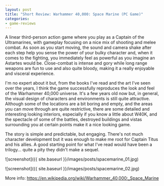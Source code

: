 ```yaml
---
layout: post
title: "Short Review: Warhammer 40,000: Space Marine (PC Game)"
categories:
- game-reviews
---
```


<p>
A linear third-person action game where you play as a Captain of the Ultramarines, with gameplay focusing on a nice mix of shooting and melee combat. As soon as you start moving, the sound and camera shake after each step help you sense the power of your bulky character and, when it comes to the fighting, you immediately feel as powerful as you imagine an Astartes would be. Close-combat is intense and gory while long range weapons are fun to use and also quite bloody, making it a really enjoyable and visceral experience.
</p>

<p>
I'm no expert about it but, from the books I've read and the art I've seen over the years, I think the game successfully reproduces the look and feel of the Warhammer 40,000 universe. It's a few years old now but, in general, the visual design of characters and environments is still quite attractive. Although some of the locations are a bit boring and empty, and the areas you can move through are quite restrictive, there are some detailed and interesting looking interiors, especially if you know a little about W40K, and the spectacle of some of the battles, destroyed buildings and vistas surrounding you at certain points make it a nice looking game.
</p>

<p>
The story is simple and predictable, but engaging. There's not much character development but it was enough to make me root for Captain Titus and his allies. A good starting point for what I've read would have been a trilogy... quite a pity they didn't make a sequel.
</p>


![screenshot]({{ site.baseurl }}/images/posts/spacemarine_01.jpg)

![screenshot]({{ site.baseurl }}/images/posts/spacemarine_02.jpg)


<p>More info: <a href="https://en.wikipedia.org/wiki/Warhammer_40,000:_Space_Marine">https://en.wikipedia.org/wiki/Warhammer_40,000:_Space_Marine</a><p>

